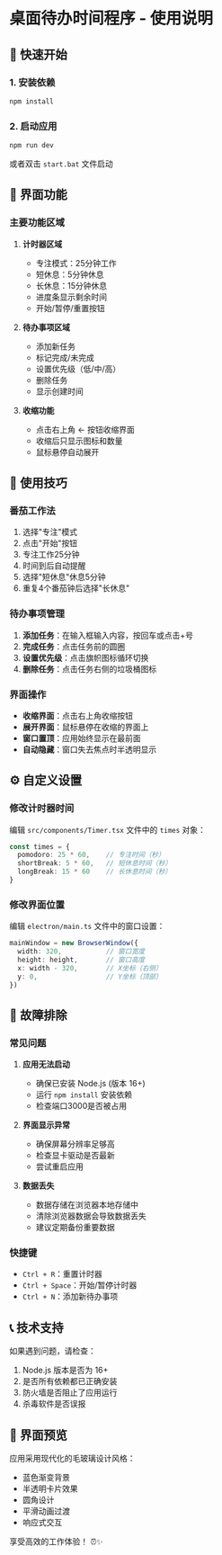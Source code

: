 # 桌面待办时间程序 - 使用说明

## 🚀 快速开始

### 1. 安装依赖
```bash
npm install
```

### 2. 启动应用
```bash
npm run dev
```

或者双击 `start.bat` 文件启动

## 📱 界面功能

### 主要功能区域

1. **计时器区域**
   - 专注模式：25分钟工作
   - 短休息：5分钟休息
   - 长休息：15分钟休息
   - 进度条显示剩余时间
   - 开始/暂停/重置按钮

2. **待办事项区域**
   - 添加新任务
   - 标记完成/未完成
   - 设置优先级（低/中/高）
   - 删除任务
   - 显示创建时间

3. **收缩功能**
   - 点击右上角 ← 按钮收缩界面
   - 收缩后只显示图标和数量
   - 鼠标悬停自动展开

## 🎯 使用技巧

### 番茄工作法
1. 选择"专注"模式
2. 点击"开始"按钮
3. 专注工作25分钟
4. 时间到后自动提醒
5. 选择"短休息"休息5分钟
6. 重复4个番茄钟后选择"长休息"

### 待办事项管理
1. **添加任务**：在输入框输入内容，按回车或点击+号
2. **完成任务**：点击任务前的圆圈
3. **设置优先级**：点击旗帜图标循环切换
4. **删除任务**：点击任务右侧的垃圾桶图标

### 界面操作
- **收缩界面**：点击右上角收缩按钮
- **展开界面**：鼠标悬停在收缩的界面上
- **窗口置顶**：应用始终显示在最前面
- **自动隐藏**：窗口失去焦点时半透明显示

## ⚙️ 自定义设置

### 修改计时器时间
编辑 `src/components/Timer.tsx` 文件中的 `times` 对象：
```typescript
const times = {
  pomodoro: 25 * 60,    // 专注时间（秒）
  shortBreak: 5 * 60,   // 短休息时间（秒）
  longBreak: 15 * 60    // 长休息时间（秒）
}
```

### 修改界面位置
编辑 `electron/main.ts` 文件中的窗口设置：
```typescript
mainWindow = new BrowserWindow({
  width: 320,           // 窗口宽度
  height: height,       // 窗口高度
  x: width - 320,       // X坐标（右侧）
  y: 0,                 // Y坐标（顶部）
})
```

## 🔧 故障排除

### 常见问题

1. **应用无法启动**
   - 确保已安装 Node.js (版本 16+)
   - 运行 `npm install` 安装依赖
   - 检查端口3000是否被占用

2. **界面显示异常**
   - 确保屏幕分辨率足够高
   - 检查显卡驱动是否最新
   - 尝试重启应用

3. **数据丢失**
   - 数据存储在浏览器本地存储中
   - 清除浏览器数据会导致数据丢失
   - 建议定期备份重要数据

### 快捷键
- `Ctrl + R`：重置计时器
- `Ctrl + Space`：开始/暂停计时器
- `Ctrl + N`：添加新待办事项

## 📞 技术支持

如果遇到问题，请检查：
1. Node.js 版本是否为 16+
2. 是否所有依赖都已正确安装
3. 防火墙是否阻止了应用运行
4. 杀毒软件是否误报

## 🎨 界面预览

应用采用现代化的毛玻璃设计风格：
- 蓝色渐变背景
- 半透明卡片效果
- 圆角设计
- 平滑动画过渡
- 响应式交互

享受高效的工作体验！ ⏰✨ 